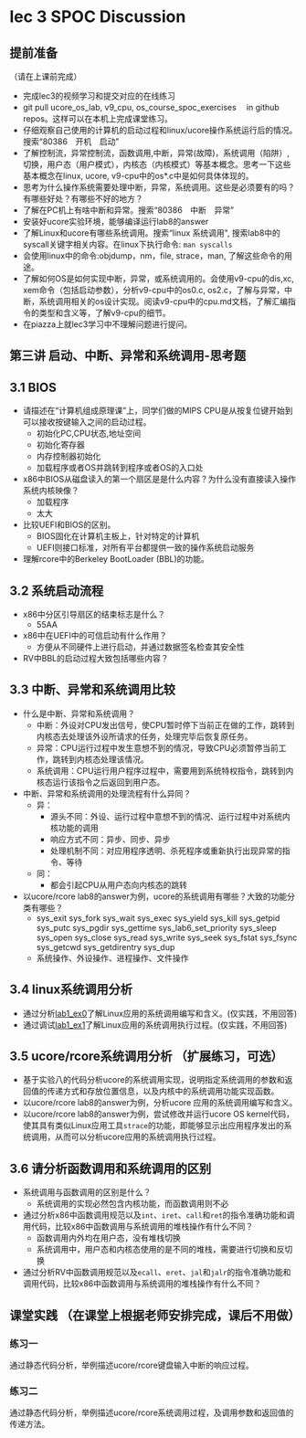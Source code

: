 # lec 3 SPOC Discussion

## **提前准备**
（请在上课前完成）


 - 完成lec3的视频学习和提交对应的在线练习
 - git pull ucore_os_lab, v9_cpu, os_course_spoc_exercises  　in github repos。这样可以在本机上完成课堂练习。
 - 仔细观察自己使用的计算机的启动过程和linux/ucore操作系统运行后的情况。搜索“80386　开机　启动”
 - 了解控制流，异常控制流，函数调用,中断，异常(故障)，系统调用（陷阱）,切换，用户态（用户模式），内核态（内核模式）等基本概念。思考一下这些基本概念在linux, ucore, v9-cpu中的os*.c中是如何具体体现的。
 - 思考为什么操作系统需要处理中断，异常，系统调用。这些是必须要有的吗？有哪些好处？有哪些不好的地方？
 - 了解在PC机上有啥中断和异常。搜索“80386　中断　异常”
 - 安装好ucore实验环境，能够编译运行lab8的answer
 - 了解Linux和ucore有哪些系统调用。搜索“linux 系统调用", 搜索lab8中的syscall关键字相关内容。在linux下执行命令: ```man syscalls```
 - 会使用linux中的命令:objdump，nm，file, strace，man, 了解这些命令的用途。
 - 了解如何OS是如何实现中断，异常，或系统调用的。会使用v9-cpu的dis,xc, xem命令（包括启动参数），分析v9-cpu中的os0.c, os2.c，了解与异常，中断，系统调用相关的os设计实现。阅读v9-cpu中的cpu.md文档，了解汇编指令的类型和含义等，了解v9-cpu的细节。
 - 在piazza上就lec3学习中不理解问题进行提问。

## 第三讲 启动、中断、异常和系统调用-思考题

## 3.1 BIOS
-  请描述在“计算机组成原理课”上，同学们做的MIPS CPU是从按复位键开始到可以接收按键输入之间的启动过程。
   -  初始化PC,CPU状态,地址空间
   -  初始化寄存器
   -  内存控制器初始化
   -  加载程序或者OS并跳转到程序或者OS的入口处
-  x86中BIOS从磁盘读入的第一个扇区是是什么内容？为什么没有直接读入操作系统内核映像？
   -  加载程序
   -  太大
-  比较UEFI和BIOS的区别。
   -  BIOS固化在计算机主板上，针对特定的计算机
   -  UEFI则接口标准，对所有平台都提供一致的操作系统启动服务
-  理解rcore中的Berkeley BootLoader (BBL)的功能。

## 3.2 系统启动流程

- x86中分区引导扇区的结束标志是什么？
  - 55AA
- x86中在UEFI中的可信启动有什么作用？
  - 方便从不同硬件上进行启动，并通过数据签名检查其安全性
- RV中BBL的启动过程大致包括哪些内容？

## 3.3 中断、异常和系统调用比较
- 什么是中断、异常和系统调用？
  - 中断：外设对CPU发出信号，使CPU暂时停下当前正在做的工作，跳转到内核态去处理该外设所请求的任务，处理完毕后恢复原任务。
  - 异常：CPU运行过程中发生意想不到的情况，导致CPU必须暂停当前工作，跳转到内核态处理该情况。
  - 系统调用：CPU运行用户程序过程中，需要用到系统特权指令，跳转到内核态运行该指令之后返回到用户态。
- 中断、异常和系统调用的处理流程有什么异同？
  - 异：
    - 源头不同：外设、运行过程中意想不到的情况、运行过程中对系统内核功能的调用
    - 响应方式不同：异步、同步、异步
    - 处理机制不同：对应用程序透明、杀死程序或重新执行出现异常的指令、等待
  - 同：
    - 都会引起CPU从用户态向内核态的跳转
- 以ucore/rcore lab8的answer为例，ucore的系统调用有哪些？大致的功能分类有哪些？
  - sys_exit
    sys_fork
    sys_wait
    sys_exec
    sys_yield
    sys_kill
    sys_getpid
    sys_putc
    sys_pgdir
    sys_gettime
    sys_lab6_set_priority
    sys_sleep
    sys_open
    sys_close
    sys_read
    sys_write
    sys_seek
    sys_fstat
    sys_fsync
    sys_getcwd
    sys_getdirentry
    sys_dup
  - 系统操作、外设操作、进程操作、文件操作

## 3.4 linux系统调用分析
- 通过分析[lab1_ex0](https://github.com/chyyuu/ucore_lab/blob/master/related_info/lab1/lab1-ex0.md)了解Linux应用的系统调用编写和含义。(仅实践，不用回答)
- 通过调试[lab1_ex1](https://github.com/chyyuu/ucore_lab/blob/master/related_info/lab1/lab1-ex1.md)了解Linux应用的系统调用执行过程。(仅实践，不用回答)


## 3.5 ucore/rcore系统调用分析 （扩展练习，可选）
-  基于实验八的代码分析ucore的系统调用实现，说明指定系统调用的参数和返回值的传递方式和存放位置信息，以及内核中的系统调用功能实现函数。
- 以ucore/rcore lab8的answer为例，分析ucore 应用的系统调用编写和含义。
- 以ucore/rcore lab8的answer为例，尝试修改并运行ucore OS kernel代码，使其具有类似Linux应用工具`strace`的功能，即能够显示出应用程序发出的系统调用，从而可以分析ucore应用的系统调用执行过程。


## 3.6 请分析函数调用和系统调用的区别
- 系统调用与函数调用的区别是什么？
  - 系统调用的实现必然包含内核功能，而函数调用则不必
- 通过分析x86中函数调用规范以及`int`、`iret`、`call`和`ret`的指令准确功能和调用代码，比较x86中函数调用与系统调用的堆栈操作有什么不同？
  - 函数调用内外均在用户态，没有堆栈切换
  - 系统调用中，用户态和内核态使用的是不同的堆栈，需要进行切换和反切换
- 通过分析RV中函数调用规范以及`ecall`、`eret`、`jal`和`jalr`的指令准确功能和调用代码，比较x86中函数调用与系统调用的堆栈操作有什么不同？


## 课堂实践 （在课堂上根据老师安排完成，课后不用做）
### 练习一
通过静态代码分析，举例描述ucore/rcore键盘输入中断的响应过程。

### 练习二
通过静态代码分析，举例描述ucore/rcore系统调用过程，及调用参数和返回值的传递方法。
